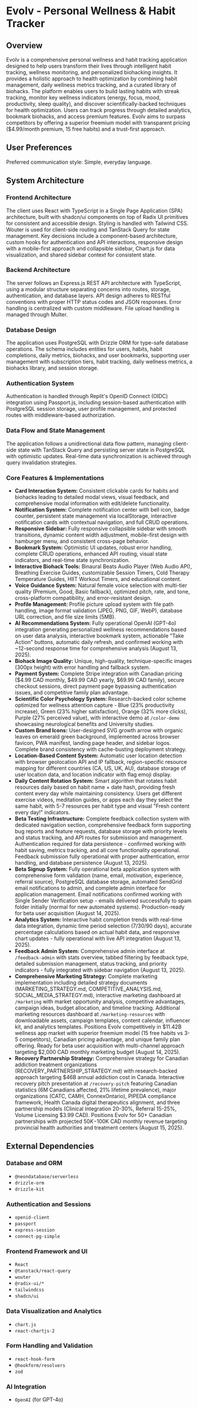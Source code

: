 # Evolv - Personal Wellness & Habit Tracker

## Overview
Evolv is a comprehensive personal wellness and habit tracking application designed to help users transform their lives through intelligent habit tracking, wellness monitoring, and personalized biohacking insights. It provides a holistic approach to health optimization by combining habit management, daily wellness metrics tracking, and a curated library of biohacks. The platform enables users to build lasting habits with streak tracking, monitor key wellness indicators (energy, focus, mood, productivity, sleep quality), and discover scientifically-backed techniques for health optimization. Users can track progress through detailed analytics, bookmark biohacks, and access premium features. Evolv aims to surpass competitors by offering a superior freemium model with transparent pricing ($4.99/month premium, 15 free habits) and a trust-first approach.

## User Preferences
Preferred communication style: Simple, everyday language.

## System Architecture

### Frontend Architecture
The client uses React with TypeScript in a Single Page Application (SPA) architecture, built with shadcn/ui components on top of Radix UI primitives for consistent and accessible design. Styling is handled with Tailwind CSS. Wouter is used for client-side routing and TanStack Query for state management. Key decisions include a component-based architecture, custom hooks for authentication and API interactions, responsive design with a mobile-first approach and collapsible sidebar, Chart.js for data visualization, and shared sidebar context for consistent state.

### Backend Architecture
The server follows an Express.js REST API architecture with TypeScript, using a modular structure separating concerns into routes, storage, authentication, and database layers. API design adheres to RESTful conventions with proper HTTP status codes and JSON responses. Error handling is centralized with custom middleware. File upload handling is managed through Multer.

### Database Design
The application uses PostgreSQL with Drizzle ORM for type-safe database operations. The schema includes entities for users, habits, habit completions, daily metrics, biohacks, and user bookmarks, supporting user management with subscription tiers, habit tracking, daily wellness metrics, a biohacks library, and session storage.

### Authentication System
Authentication is handled through Replit's OpenID Connect (OIDC) integration using Passport.js, including session-based authentication with PostgreSQL session storage, user profile management, and protected routes with middleware-based authorization.

### Data Flow and State Management
The application follows a unidirectional data flow pattern, managing client-side state with TanStack Query and persisting server state in PostgreSQL with optimistic updates. Real-time data synchronization is achieved through query invalidation strategies.

### Core Features & Implementations
- **Card Interaction System:** Consistent clickable cards for habits and biohacks leading to detailed modal views, visual feedback, and comprehensive modal information with edit/delete functionality.
- **Notification System:** Complete notification center with bell icon, badge counter, persistent state management via localStorage, interactive notification cards with contextual navigation, and full CRUD operations.
- **Responsive Sidebar:** Fully responsive collapsible sidebar with smooth transitions, dynamic content width adjustment, mobile-first design with hamburger menu, and consistent cross-page behavior.
- **Bookmark System:** Optimistic UI updates, robust error handling, complete CRUD operations, enhanced API routing, visual state indicators, and real-time state synchronization.
- **Interactive Biohack Tools:** Binaural Beats Audio Player (Web Audio API), Breathing Exercise Guides, customizable Session Timers, Cold Therapy Temperature Guides, HIIT Workout Timers, and educational content.
- **Voice Guidance System:** Natural female voice selection with multi-tier quality (Premium, Good, Basic fallback), optimized pitch, rate, and tone, cross-platform compatibility, and error-resistant design.
- **Profile Management:** Profile picture upload system with file path handling, image format validation (JPEG, PNG, GIF, WebP), database URL correction, and file size limits (5MB).
- **AI Recommendations System:** Fully operational OpenAI (GPT-4o) integration generating personalized wellness recommendations based on user data analysis, interactive bookmark system, actionable "Take Action" buttons, automatic daily refresh, and confirmed working with ~12-second response time for comprehensive analysis (August 13, 2025).
- **Biohack Image Quality:** Unique, high-quality, technique-specific images (300px height) with error handling and fallback system.
- **Payment System:** Complete Stripe integration with Canadian pricing ($4.99 CAD monthly, $49.99 CAD yearly, $69.99 CAD family), secure checkout sessions, direct payment page bypassing authentication issues, and competitive family plan advantage.
- **Scientific Color Psychology System:** Research-backed color scheme optimized for wellness attention capture - Blue (23% productivity increase), Green (23% higher satisfaction), Orange (32% more clicks), Purple (27% perceived value), with interactive demo at `/color-demo` showcasing neurological benefits and University studies.
- **Custom Brand Icons:** User-designed SVG growth arrow with organic leaves on emerald green background, implemented across browser favicon, PWA manifest, landing page header, and sidebar logos. Complete brand consistency with cache-busting deployment strategy.
- **Location-Based Content System:** Automatic user location detection with browser geolocation API and IP fallback, region-specific resource mapping for different countries (CA, US, UK, AU), database storage of user location data, and location indicator with flag emoji display.
- **Daily Content Rotation System:** Smart algorithm that rotates habit resources daily based on habit name + date hash, providing fresh content every day while maintaining consistency. Users get different exercise videos, meditation guides, or apps each day they select the same habit, with 5-7 resources per habit type and visual "Fresh content every day!" indicators.
- **Beta Testing Infrastructure:** Complete feedback collection system with dedicated navigation section, comprehensive feedback form supporting bug reports and feature requests, database storage with priority levels and status tracking, and API routes for submission and management. Authentication required for data persistence - confirmed working with habit saving, metrics tracking, and all core functionality operational. Feedback submission fully operational with proper authentication, error handling, and database persistence (August 13, 2025).
- **Beta Signup System:** Fully operational beta application system with comprehensive form validation (name, email, motivation, experience, referral source), PostgreSQL database storage, automated SendGrid email notifications to admin, and complete admin interface for application management. Email notifications confirmed working with Single Sender Verification setup - emails delivered successfully to spam folder initially (normal for new automated systems). Production-ready for beta user acquisition (August 14, 2025).
- **Analytics System:** Interactive habit completion trends with real-time data integration, dynamic time period selection (7/30/90 days), accurate percentage calculations based on actual habit data, and responsive chart updates - fully operational with live API integration (August 13, 2025).
- **Feedback Admin System:** Comprehensive admin interface at `/feedback-admin` with stats overview, tabbed filtering by feedback type, detailed submission management, status tracking, and priority indicators - fully integrated with sidebar navigation (August 13, 2025).
- **Comprehensive Marketing Strategy:** Complete marketing implementation including detailed strategy documents (MARKETING_STRATEGY.md, COMPETITIVE_ANALYSIS.md, SOCIAL_MEDIA_STRATEGY.md), interactive marketing dashboard at `/marketing` with market opportunity analysis, competitive advantages, campaign ideas, budget allocation, and timeline tracking. Additional marketing resources dashboard at `/marketing-resources` with downloadable assets, campaign templates, content calendar, influencer kit, and analytics templates. Positions Evolv competitively in $11.42B wellness app market with superior freemium model (15 free habits vs 3-5 competitors), Canadian pricing advantage, and unique family plan offering. Ready for beta user acquisition with multi-channel approach targeting $2,000 CAD monthly marketing budget (August 14, 2025).
- **Recovery Partnership Strategy:** Comprehensive strategy for Canadian addiction treatment organizations (RECOVERY_PARTNERSHIP_STRATEGY.md) with research-backed approach targeting $46B annual addiction cost in Canada. Interactive recovery pitch presentation at `/recovery-pitch` featuring Canadian statistics (6M Canadians affected, 21% lifetime prevalence), major organizations (CATC, CAMH, ConnexOntario), PIPEDA compliance framework, Health Canada digital therapeutics alignment, and three partnership models (Clinical Integration 20-30%, Referral 15-25%, Volume Licensing $3.99 CAD). Positions Evolv for 50+ Canadian partnerships with projected $50K-$100K CAD monthly revenue targeting provincial health authorities and treatment centers (August 15, 2025).

## External Dependencies

### Database and ORM
- `@neondatabase/serverless`
- `drizzle-orm`
- `drizzle-kit`

### Authentication and Sessions
- `openid-client`
- `passport`
- `express-session`
- `connect-pg-simple`

### Frontend Framework and UI
- `React`
- `@tanstack/react-query`
- `wouter`
- `@radix-ui/*`
- `tailwindcss`
- `shadcn/ui`

### Data Visualization and Analytics
- `chart.js`
- `react-chartjs-2`

### Form Handling and Validation
- `react-hook-form`
- `@hookform/resolvers`
- `zod`

### AI Integration
- `OpenAI` (for GPT-4o)